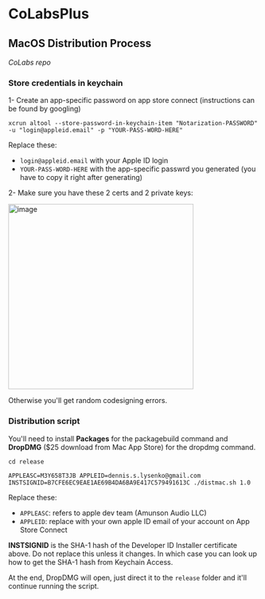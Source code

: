 # CoLabsPlus

## MacOS Distribution Process

*CoLabs repo*

### Store credentials in keychain

1- Create an app-specific password on app store connect (instructions can be found by googling)

```
xcrun altool --store-password-in-keychain-item "Notarization-PASSWORD" -u "login@appleid.email" -p "YOUR-PASS-WORD-HERE"
```

Replace these:

- `login@appleid.email` with your Apple ID login
- `YOUR-PASS-WORD-HERE` with the app-specific passwrd you generated (you have to copy it right after generating)

2- Make sure you have these 2 certs and 2 private keys:

<img width="372" alt="image" src="https://github.com/AmunsonAudio/CoLabsPlus/assets/5114111/285e120c-ab8a-4c65-b9a9-dc25786b0040">

Otherwise you'll get random codesigning errors. 

### Distribution script

You'll need to install **Packages** for the packagebuild command and **DropDMG** ($25 download from Mac App Store) for the dropdmg command. 

```
cd release

APPLEASC=M3Y658T3JB APPLEID=dennis.s.lysenko@gmail.com INSTSIGNID=B7CFE6EC9EAE1AE69B4DA6BA9E417C579491613C ./distmac.sh 1.0
```

Replace these:

- `APPLEASC`: refers to apple dev team (Amunson Audio LLC)
- `APPLEID`: replace with your own apple ID email of your account on App Store Connect

**INSTSIGNID** is the SHA-1 hash of the Developer ID Installer certificate above. Do not replace this unless it changes. In which case you can look up how to get the SHA-1 hash from Keychain Access.

At the end, DropDMG will open, just direct it to the `release` folder and it'll continue running the script.
